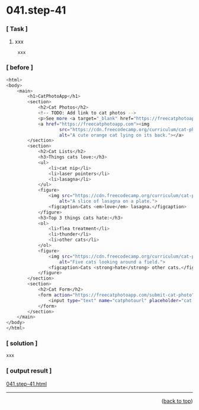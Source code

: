 <a name="topage"></a>

# 041.step-41

### [ Task ]
  1. xxx

     ```
      xxx
     ```

### [ before ]

```sh
<html>
<body>
    <main>
        <h1>CatPhotoApp</h1>
        <section>
            <h2>Cat Photos</h2>
            <!-- TODO: Add link to cat photos -->
            <p>See more <a target="_blank" href="https://freecatphotoapp.com">cat photos</a> in our gallery.</p>
            <a href="https://freecatphotoapp.com"><img
                    src="https://cdn.freecodecamp.org/curriculum/cat-photo-app/relaxing-cat.jpg"
                    alt="A cute orange cat lying on its back."></a>
        </section>
        <section>
            <h2>Cat Lists</h2>
            <h3>Things cats love:</h3>
            <ul>
                <li>cat nip</li>
                <li>laser pointers</li>
                <li>lasagna</li>
            </ul>
            <figure>
                <img src="https://cdn.freecodecamp.org/curriculum/cat-photo-app/lasagna.jpg"
                    alt="A slice of lasagna on a plate.">
                <figcaption>Cats <em>love</em> lasagna.</figcaption>
            </figure>
            <h3>Top 3 things cats hate:</h3>
            <ol>
                <li>flea treatment</li>
                <li>thunder</li>
                <li>other cats</li>
            </ol>
            <figure>
                <img src="https://cdn.freecodecamp.org/curriculum/cat-photo-app/cats.jpg"
                    alt="Five cats looking around a field.">
                <figcaption>Cats <strong>hate</strong> other cats.</figcaption>
            </figure>
        </section>
        <section>
            <h2>Cat Form</h2>
            <form action="https://freecatphotoapp.com/submit-cat-photo">
                <input type="text" name="catphotourl" placeholder="cat photo URL">
            </form>
        </section>
    </main>
</body>
</html>
```

### [ solution ]

```sh
xxx
```

### [ output result ]

[041.step-41.html](https://koskasmail.github.io/fccdev/md/01_responsive-web-design/learn-html-by-building-a-cat-photo-app/web/041.step-41.html)

-----


<p align="right">(<a href="#topage">back to top</a>)</p>
<br/>
<br/>

